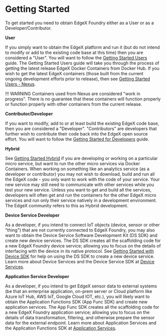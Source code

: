 # Getting Started

To get started you need to obtain EdgeX Foundry either as a User or as a
Developer/Contributor.

**User**

If you simply want to obtain the EdgeX platform and run it (but do not
intend to modify or add to the existing code base at this time) then you
are considered a "User". You will want to follow the
[Getting Started Users](./Ch-GettingStartedUsers.md) guide. The
Getting Started Users guide will take you through the process of getting
the latest release EdgeX Docker Containers from Docker Hub. If you wish
to get the latest EdgeX containers (those built from the current ongoing
development efforts prior to release), then see
[Getting Started Users - Nexus](./Ch-GettingStartedUsersNexus.md). 

!!! WARNING
    Containers used from Nexus are considered "work in progress". There is no guarantee
    that these containers will function properly or function properly with
    other containers from the current release.

**Contributor/Developer**

If you want to modify, add to or at least build the existing EdgeX code
base, then you are considered a "Developer". "Contributors" are
developers that further wish to contribute their code back into the
EdgeX open source effort. You will want to follow the
[Getting Started for Developers](./Ch-GettingStartedDevelopers.md) guide.

**Hybrid**

See [Getting Started Hybrid](./Ch-GettingStartedHybrid.md) if you
are developing or working on a particular micro service, but want to run
the other micro services via Docker Containers. When working on
something like an analytics service (as a developer or contributor) you
may not wish to download, build and run all the EdgeX code - you only
want to work with the code of your service. Your new service may still
need to communicate with other services while you test your new service.
Unless you want to get and build all the services, developers will often
get and run the containers for the other EdgeX micro services and run
only their service natively in a development environment. The EdgeX
community refers to this as Hybrid development.

**Device Service Developer**

As a developer, if you intend to connect IoT objects (device, sensor or
other "thing") that are not currently connected to EdgeX Foundry, you
may also want to obtain the Device Service Software Development Kit (DS
SDK) and create new device services. The DS SDK creates all the
scaffolding code for a new EdgeX Foundry device service; allowing you to
focus on the details of interfacing with the device in its native
protocol. See [Getting Started with Device SDK](./Ch-GettingStartedSDK.md)
for help on using the DS SDK to create a new device service. Learn more
about Device Services and the Device Service SDK at
[Device Services](../microservices/device/Ch-DeviceServices.md).

**Application Service Developer**

As a developer, if you intend to get EdgeX sensor data to external
systems (be that an enterprise application, on-prem server or Cloud
platform like Azure IoT Hub, AWS IoT, Google Cloud IOT, etc.), you will
likely want to obtain the Application Functions SDK (App Func SDK) and
create new application services. The App Func SDK creates all the
scaffolding code for a new EdgeX Foundry application service; allowing
you to focus on the details of data transformation, filtering, and
otherwise prepare the sensor data for the external endpoint. Learn more
about Application Services and the Application Functions SDK at
[Application Services](../microservices/application/ApplServices.md).
